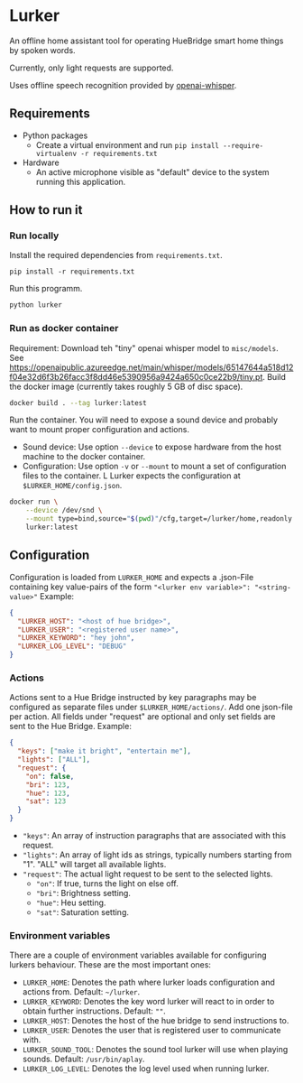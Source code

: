 # Lurker
An offline home assistant tool for operating HueBridge smart home things by spoken words.

Currently, only light requests are supported.

Uses offline speech recognition provided by [openai-whisper](https://github.com/openai/whisper).

## Requirements
- Python packages
  - Create a virtual environment and run `pip install --require-virtualenv -r requirements.txt`
- Hardware
  - An active microphone visible as "default" device to the system running this application.

## How to run it
### Run locally
Install the required dependencies from `requirements.txt`.
```commandline
pip install -r requirements.txt
```

Run this programm.
```sh
python lurker
```

### Run as docker container
Requirement: Download teh "tiny" openai whisper model to `misc/models`. See https://openaipublic.azureedge.net/main/whisper/models/65147644a518d12f04e32d6f3b26facc3f8dd46e5390956a9424a650c0ce22b9/tiny.pt.
Build the docker image (currently takes roughly 5 GB of disc space).
```sh
docker build . --tag lurker:latest
```

Run the container. You will need to expose a sound device and probably want to mount proper configuration and actions.
- Sound device: Use option `--device` to expose hardware from the host machine to the docker container.
- Configuration: Use option `-v` or `--mount` to mount a set of configuration files to the container. L
Lurker expects the configuration at `$LURKER_HOME/config.json`.
```sh
docker run \
    --device /dev/snd \
    --mount type=bind,source="$(pwd)"/cfg,target=/lurker/home,readonly \
    lurker:latest
```

## Configuration

Configuration is loaded from `LURKER_HOME` and expects a .json-File containing key value-pairs of the form `"<lurker env variable>": "<string-value>"`
Example:
```json
{
  "LURKER_HOST": "<host of hue bridge>",
  "LURKER_USER": "<registered user name>",
  "LURKER_KEYWORD": "hey john",
  "LURKER_LOG_LEVEL": "DEBUG"
}
```

### Actions
Actions sent to a Hue Bridge instructed by key paragraphs may be configured as separate files under `$LURKER_HOME/actions/`.
Add one json-file per action. All fields under "request" are optional and only set fields are sent to the Hue Bridge.
Example:
```json
{
  "keys": ["make it bright", "entertain me"],
  "lights": ["ALL"],
  "request": {
    "on": false,
    "bri": 123,
    "hue": 123,
    "sat": 123
  }
}
```

- `"keys"`: An array of instruction paragraphs that are associated with this request.
- `"lights"`: An array of light ids as strings, typically numbers starting from "1". "ALL" will target all available lights.
- `"request"`: The actual light request to be sent to the selected lights.
    - `"on"`: If true, turns the light on else off.
    - `"bri"`: Brightness setting.
    - `"hue"`: Heu setting.
    - `"sat"`: Saturation setting.

### Environment variables
There are a couple of environment variables available for configuring lurkers behaviour.
These are the most important ones:
- `LURKER_HOME`: Denotes the path where lurker loads configuration and actions from. Default: `~/lurker`.
- `LURKER_KEYWORD`: Denotes the key word lurker will react to in order to obtain further instructions. Default: `""`.
- `LURKER_HOST`: Denotes the host of the hue bridge to send instructions to.
- `LURKER_USER`: Denotes the user that is registered user to communicate with. 
- `LURKER_SOUND_TOOL`: Denotes the sound tool lurker will use when playing sounds. Default: `/usr/bin/aplay`.
- `LURKER_LOG_LEVEL`: Denotes the log level used when running lurker.
